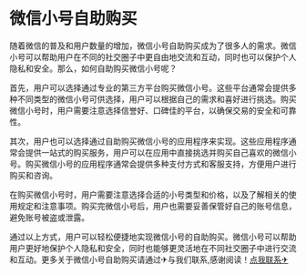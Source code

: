 # 微信小号自助购买

随着微信的普及和用户数量的增加，微信小号自助购买成为了很多人的需求。微信小号可以帮助用户在不同的社交圈子中更自由地交流和互动，同时也可以保护个人隐私和安全。那么，如何自助购买微信小号呢？

首先，用户可以选择通过专业的第三方平台购买微信小号。这些平台通常会提供多种不同类型的微信小号可供选择，用户可以根据自己的需求和喜好进行挑选。购买微信小号时，用户需要注意选择信誉好、口碑佳的平台，以确保交易的安全和可靠性。

其次，用户也可以选择通过自助购买微信小号的应用程序来实现。这些应用程序通常会提供一站式的购买服务，用户可以在应用中直接挑选并购买自己喜欢的微信小号。购买微信小号的应用程序通常会提供多种支付方式和客服支持，方便用户进行购买和咨询。

在购买微信小号时，用户需要注意选择合适的小号类型和价格，以及了解相关的使用规定和注意事项。购买完微信小号后，用户也需要妥善保管好自己的账号信息，避免账号被盗或泄露。

通过以上方式，用户可以轻松便捷地实现微信小号的自助购买。微信小号可以帮助用户更好地保护个人隐私和安全，同时也能够更灵活地在不同社交圈子中进行交流和互动。更多关于微信小号自助购买请通过✈与我们联系,感谢阅读！[点我联系✈](https://help.G208.com)